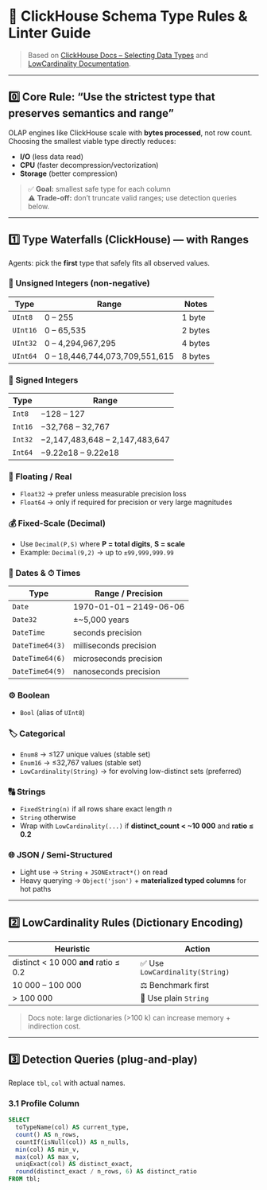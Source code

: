 # 🧠 ClickHouse Schema Type Rules & Linter Guide
> Based on [ClickHouse Docs – Selecting Data Types](https://clickhouse.com/docs/best-practices/select-data-types) and [LowCardinality Documentation](https://clickhouse.com/docs/en/sql-reference/data-types/lowcardinality).

---

## 0️⃣ Core Rule: “Use the strictest type that preserves semantics and range”

OLAP engines like ClickHouse scale with **bytes processed**, not row count.  
Choosing the smallest viable type directly reduces:
- **I/O** (less data read)
- **CPU** (faster decompression/vectorization)
- **Storage** (better compression)

> ✅ **Goal:** smallest safe type for each column  
> ⚠️ **Trade-off:** don’t truncate valid ranges; use detection queries below.

---

## 1️⃣ Type Waterfalls (ClickHouse) — with Ranges

Agents: pick the **first** type that safely fits all observed values.

### 🔢 Unsigned Integers (non-negative)
| Type | Range | Notes |
|------|--------|-------|
| `UInt8`  | 0 – 255 | 1 byte |
| `UInt16` | 0 – 65,535 | 2 bytes |
| `UInt32` | 0 – 4,294,967,295 | 4 bytes |
| `UInt64` | 0 – 18,446,744,073,709,551,615 | 8 bytes |

### 🔢 Signed Integers
| Type | Range |
|------|--------|
| `Int8`  | −128 – 127 |
| `Int16` | −32,768 – 32,767 |
| `Int32` | −2,147,483,648 – 2,147,483,647 |
| `Int64` | −9.22e18 – 9.22e18 |

### 🌊 Floating / Real
- `Float32` → prefer unless measurable precision loss  
- `Float64` → only if required for precision or very large magnitudes

### 💰 Fixed-Scale (Decimal)
- Use `Decimal(P,S)` where **P = total digits**, **S = scale**
- Example: `Decimal(9,2)` → up to `±99,999,999.99`

### 📅 Dates & ⏱ Times

| Type             | Range / Precision                                      |
|------------------|--------------------------------------------------------|
| `Date`           | 1970-01-01 – 2149-06-06                                |
| `Date32`         | ±~5,000 years                                          |
| `DateTime`       | seconds precision                                      |
| `DateTime64(3)`  | milliseconds precision                                 |
| `DateTime64(6)`  | microseconds precision                                 |
| `DateTime64(9)`  | nanoseconds precision                                  |


### ⚙️ Boolean
- `Bool` (alias of `UInt8`)

### 🏷 Categorical
- `Enum8` → ≤127 unique values (stable set)
- `Enum16` → ≤32,767 values (stable set)
- `LowCardinality(String)` → for evolving low-distinct sets (preferred)

### 🔠 Strings
- `FixedString(n)` if all rows share exact length *n*  
- `String` otherwise  
- Wrap with `LowCardinality(...)` if **distinct_count < ~10 000** and **ratio ≤ 0.2**

### 🌐 JSON / Semi-Structured
- Light use → `String` + `JSONExtract*()` on read  
- Heavy querying → `Object('json')` + **materialized typed columns** for hot paths

---

## 2️⃣ LowCardinality Rules (Dictionary Encoding)

| Heuristic | Action |
|------------|--------|
| distinct < 10 000 **and** ratio ≤ 0.2 | ✅ Use `LowCardinality(String)` |
| 10 000 – 100 000 | ⚖️ Benchmark first |
| > 100 000 | 🚫 Use plain `String` |

> Docs note: large dictionaries (>100 k) can increase memory + indirection cost. 

---

## 3️⃣ Detection Queries (plug-and-play)

Replace `tbl`, `col` with actual names.

### 3.1 Profile Column
```sql
SELECT
  toTypeName(col) AS current_type,
  count() AS n_rows,
  countIf(isNull(col)) AS n_nulls,
  min(col) AS min_v,
  max(col) AS max_v,
  uniqExact(col) AS distinct_exact,
  round(distinct_exact / n_rows, 6) AS distinct_ratio
FROM tbl;
